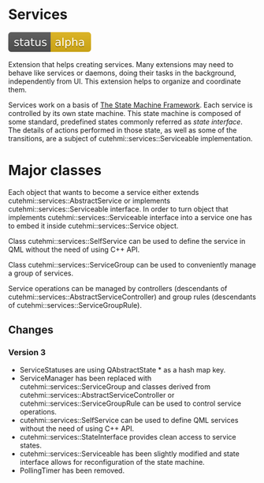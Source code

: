 # Services

![Development status](doc/status-alpha.svg)

Extension that helps creating services. Many extensions may need to behave like services or daemons, doing their tasks in the
background, independently from UI. This extension helps to organize and coordinate them.

Services work on a basis of [The State Machine Framework](https://doc.qt.io/qt-5/statemachine-api.html). Each service is controlled
by its own state machine. This state machine is composed of some standard, predefined states commonly referred as _state interface_.
The details of actions performed in those state, as well as some of the transitions, are a subject of cutehmi::services::Serviceable
implementation.

# Major classes

Each object that wants to become a service either extends cutehmi::services::AbstractService or implements 
cutehmi::services::Serviceable interface. In order to turn object that implements cutehmi::services::Serviceable interface into a 
service one has to embed it inside cutehmi::services::Service object.

Class cutehmi::services::SelfService can be used to define the service in QML without the need of using C++ API. 

Class cutehmi::services::ServiceGroup can be used to conveniently manage a group of services.

Service operations can be managed by controllers (descendants of cutehmi::services::AbstractServiceController) and group rules
(descendants of cutehmi::services::ServiceGroupRule).

## Changes

### Version 3

- ServiceStatuses are using QAbstractState * as a hash map key.
- ServiceManager has been replaced with cutehmi::services::ServiceGroup and classes derived from
  cutehmi::services::AbstractServiceController or cutehmi::services::ServiceGroupRule can be used to control service operations.
- cutehmi::services::SelfService can be used to define QML services without the need of using C++ API.
- cutehmi::services::StateInterface provides clean access to service states.
- cutehmi::services::Serviceable has been slightly modified and state interface allows for reconfiguration of the state machine.
- PollingTimer has been removed.

